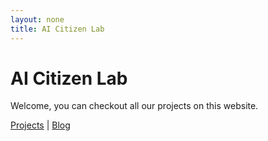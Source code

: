 ```yaml
---
layout: none
title: AI Citizen Lab
---
```


<link rel="stylesheet" href="assets/css/style.css">

# AI Citizen Lab

Welcome, you can checkout all our projects on this website.

[Projects](projects.html) | [Blog](blog.html)
